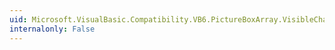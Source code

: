 ```yaml
---
uid: Microsoft.VisualBasic.Compatibility.VB6.PictureBoxArray.VisibleChanged
internalonly: False
---
```

